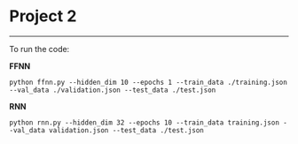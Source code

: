# Project 2

---

To run the code:

**FFNN**

```
python ffnn.py --hidden_dim 10 --epochs 1 --train_data ./training.json --val_data ./validation.json --test_data ./test.json
```


**RNN**

```
python rnn.py --hidden_dim 32 --epochs 10 --train_data training.json --val_data validation.json --test_data ./test.json
```

